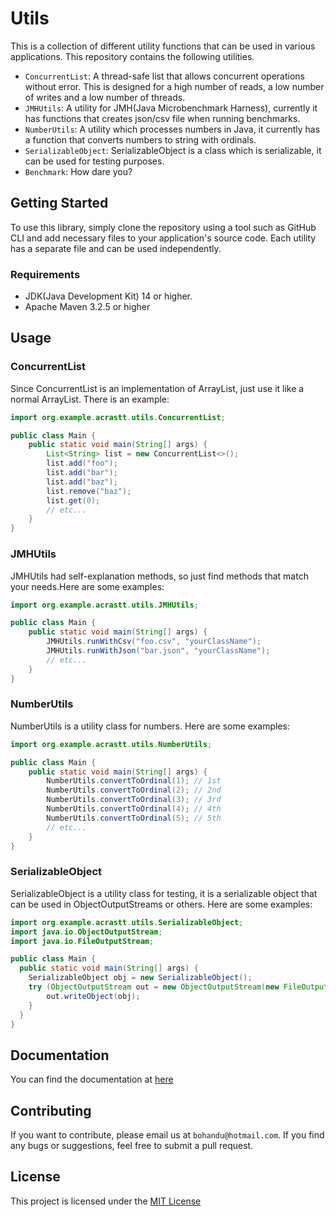 # Utils

This is a collection of different utility functions that can be used in
various applications. This repository contains the following utilities.

- `ConcurrentList`: A thread-safe list that allows concurrent operations
  without error.
  This is designed for a high number of reads,
  a low number of writes and a low number of threads.
- `JMHUtils`: A utility for JMH(Java Microbenchmark Harness), currently it has
  functions that creates json/csv file when running benchmarks.
- `NumberUtils`: A utility which processes numbers in Java, it currently has
  a function that converts numbers to string with ordinals.
- `SerializableObject`: SerializableObject is a class which is serializable,
  it can be used for testing purposes.
- `Benchmark`: How dare you?

## Getting Started

To use this library, simply clone the repository using a tool such as GitHub CLI
and add necessary files to your application's source code. Each utility
has a separate file and can be used independently.

### Requirements

- JDK(Java Development Kit) 14 or higher.
- Apache Maven 3.2.5 or higher

## Usage

### ConcurrentList

Since ConcurrentList is an implementation of ArrayList, just use it
like a normal ArrayList. There is an example:

```java
import org.example.acrastt.utils.ConcurrentList;

public class Main {
    public static void main(String[] args) {
        List<String> list = new ConcurrentList<>();
        list.add("foo");
        list.add("bar");
        list.add("baz");
        list.remove("baz");
        list.get(0);
        // etc...
    }
}
```

### JMHUtils

JMHUtils had self-explanation methods, so just find methods that
match your needs.Here are some examples:

```java
import org.example.acrastt.utils.JMHUtils;

public class Main {
    public static void main(String[] args) {
        JMHUtils.runWithCsv("foo.csv", "yourClassName");
        JMHUtils.runWithJson("bar.json", "yourClassName");
        // etc...
    }
}
```

### NumberUtils

NumberUtils is a utility class for numbers. Here are some examples:

```java
import org.example.acrastt.utils.NumberUtils;

public class Main {
    public static void main(String[] args) {
        NumberUtils.convertToOrdinal(1); // 1st
        NumberUtils.convertToOrdinal(2); // 2nd
        NumberUtils.convertToOrdinal(3); // 3rd
        NumberUtils.convertToOrdinal(4); // 4th
        NumberUtils.convertToOrdinal(5); // 5th
        // etc...
    }
}
```

### SerializableObject

SerializableObject is a utility class for testing,
it is a serializable object that can be used in ObjectOutputStreams or others.
Here are some examples:

```java
import org.example.acrastt.utils.SerializableObject;
import java.io.ObjectOutputStream;
import java.io.FileOutputStream;

public class Main {
  public static void main(String[] args) {
    SerializableObject obj = new SerializableObject();
    try (ObjectOutputStream out = new ObjectOutputStream(new FileOutputStream("yourFileName.txt"))) {
        out.writeObject(obj);
    }
  }
}
```

## Documentation

You can find the documentation at [here](javadoc/index.html)

## Contributing

If you want to contribute, please email us at `bohandu@hotmail.com`.
If you find any bugs or suggestions, feel free to submit a pull request.

## License

This project is licensed under the [MIT License](LICENSE.txt)